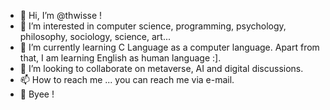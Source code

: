 - 🤝 Hi, I’m @thwisse !
- 👀 I’m interested in computer science, programming, psychology, philosophy, sociology, science, art... 
- 🌱 I’m currently learning C Language as a computer language. Apart from that, I am learning English as human language :]. 
- 💞️ I’m looking to collaborate on metaverse, AI and digital discussions.
- 📫 How to reach me ... you can reach me via e-mail.
- 👋 Byee !

<!---
thwisse/thwisse is a ✨ special ✨ repository because its `README.md` (this file) appears on your GitHub profile.
You can click the Preview link to take a look at your changes.
--->
